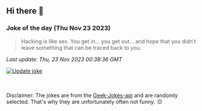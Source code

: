 ## Hi there 👋

### Joke of the day (Thu Nov 23 2023)
<!-- joke -->
>Hacking is like sex. You get in... you get out... and hope that you didn’t leave something that can be traced back to you.
<!-- /joke -->

*Last update: Thu, 23 Nov 2023 00:38:36 GMT*

[![Update joke](https://github.com/nclskfm/nclskfm/actions/workflows/joke.yml/badge.svg)](https://github.com/nclskfm/nclskfm/actions/workflows/joke.yml)

<br><br>
Disclaimer: The jokes are from the [Geek-Jokes-api](https://github.com/sameerkumar18/geek-joke-api) and are randomly selected. That's why they are unfortunately often not funny. :D
